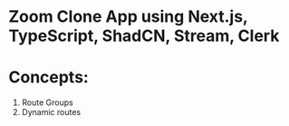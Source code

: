 # Zoom Clone App using Next.js, TypeScript, ShadCN, Stream, Clerk

# Concepts:

1. Route Groups
2. Dynamic routes
